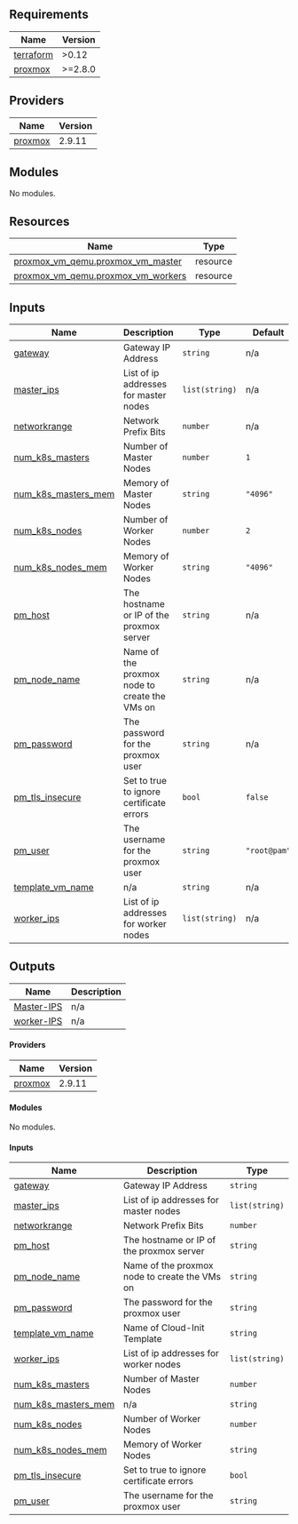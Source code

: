 ## Requirements

| Name | Version |
|------|---------|
| <a name="requirement_terraform"></a> [terraform](#requirement\_terraform) | >0.12 |
| <a name="requirement_proxmox"></a> [proxmox](#requirement\_proxmox) | >=2.8.0 |

## Providers

| Name | Version |
|------|---------|
| <a name="provider_proxmox"></a> [proxmox](#provider\_proxmox) | 2.9.11 |

## Modules

No modules.

## Resources

| Name | Type |
|------|------|
| [proxmox_vm_qemu.proxmox_vm_master](https://registry.terraform.io/providers/telmate/proxmox/latest/docs/resources/vm_qemu) | resource |
| [proxmox_vm_qemu.proxmox_vm_workers](https://registry.terraform.io/providers/telmate/proxmox/latest/docs/resources/vm_qemu) | resource |

## Inputs

| Name | Description | Type | Default | Required |
|------|-------------|------|---------|:--------:|
| <a name="input_gateway"></a> [gateway](#input\_gateway) | Gateway IP Address | `string` | n/a | yes |
| <a name="input_master_ips"></a> [master\_ips](#input\_master\_ips) | List of ip addresses for master nodes | `list(string)` | n/a | yes |
| <a name="input_networkrange"></a> [networkrange](#input\_networkrange) | Network Prefix Bits | `number` | n/a | yes |
| <a name="input_num_k8s_masters"></a> [num\_k8s\_masters](#input\_num\_k8s\_masters) | Number of Master Nodes | `number` | `1` | no |
| <a name="input_num_k8s_masters_mem"></a> [num\_k8s\_masters\_mem](#input\_num\_k8s\_masters\_mem) | Memory of Master Nodes | `string` | `"4096"` | no |
| <a name="input_num_k8s_nodes"></a> [num\_k8s\_nodes](#input\_num\_k8s\_nodes) | Number of Worker Nodes | `number` | `2` | no |
| <a name="input_num_k8s_nodes_mem"></a> [num\_k8s\_nodes\_mem](#input\_num\_k8s\_nodes\_mem) | Memory of Worker Nodes | `string` | `"4096"` | no |
| <a name="input_pm_host"></a> [pm\_host](#input\_pm\_host) | The hostname or IP of the proxmox server | `string` | n/a | yes |
| <a name="input_pm_node_name"></a> [pm\_node\_name](#input\_pm\_node\_name) | Name of the proxmox node to create the VMs on | `string` | n/a | yes |
| <a name="input_pm_password"></a> [pm\_password](#input\_pm\_password) | The password for the proxmox user | `string` | n/a | yes |
| <a name="input_pm_tls_insecure"></a> [pm\_tls\_insecure](#input\_pm\_tls\_insecure) | Set to true to ignore certificate errors | `bool` | `false` | no |
| <a name="input_pm_user"></a> [pm\_user](#input\_pm\_user) | The username for the proxmox user | `string` | `"root@pam"` | no |
| <a name="input_template_vm_name"></a> [template\_vm\_name](#input\_template\_vm\_name) | n/a | `string` | n/a | yes |
| <a name="input_worker_ips"></a> [worker\_ips](#input\_worker\_ips) | List of ip addresses for worker nodes | `list(string)` | n/a | yes |

## Outputs

| Name | Description |
|------|-------------|
| <a name="output_Master-IPS"></a> [Master-IPS](#output\_Master-IPS) | n/a |
| <a name="output_worker-IPS"></a> [worker-IPS](#output\_worker-IPS) | n/a |
<!-- BEGINNING OF PRE-COMMIT-TERRAFORM DOCS HOOK -->
#### Providers

| Name | Version |
|------|---------|
| <a name="provider_proxmox"></a> [proxmox](#provider_proxmox) | 2.9.11 |

#### Modules

No modules.

#### Inputs

| Name | Description | Type |
|------|-------------|------|
| <a name="input_gateway"></a> [gateway](#input_gateway) | Gateway IP Address | `string` |
| <a name="input_master_ips"></a> [master_ips](#input_master_ips) | List of ip addresses for master nodes | `list(string)` |
| <a name="input_networkrange"></a> [networkrange](#input_networkrange) | Network Prefix Bits | `number` |
| <a name="input_pm_host"></a> [pm_host](#input_pm_host) | The hostname or IP of the proxmox server | `string` |
| <a name="input_pm_node_name"></a> [pm_node_name](#input_pm_node_name) | Name of the proxmox node to create the VMs on | `string` |
| <a name="input_pm_password"></a> [pm_password](#input_pm_password) | The password for the proxmox user | `string` |
| <a name="input_template_vm_name"></a> [template_vm_name](#input_template_vm_name) | Name of Cloud-Init Template | `string` |
| <a name="input_worker_ips"></a> [worker_ips](#input_worker_ips) | List of ip addresses for worker nodes | `list(string)` |
| <a name="input_num_k8s_masters"></a> [num_k8s_masters](#input_num_k8s_masters) | Number of Master Nodes | `number` |
| <a name="input_num_k8s_masters_mem"></a> [num_k8s_masters_mem](#input_num_k8s_masters_mem) | n/a | `string` |
| <a name="input_num_k8s_nodes"></a> [num_k8s_nodes](#input_num_k8s_nodes) | Number of Worker Nodes | `number` |
| <a name="input_num_k8s_nodes_mem"></a> [num_k8s_nodes_mem](#input_num_k8s_nodes_mem) | Memory of Worker Nodes | `string` |
| <a name="input_pm_tls_insecure"></a> [pm_tls_insecure](#input_pm_tls_insecure) | Set to true to ignore certificate errors | `bool` |
| <a name="input_pm_user"></a> [pm_user](#input_pm_user) | The username for the proxmox user | `string` |
<!-- END OF PRE-COMMIT-TERRAFORM DOCS HOOK -->
